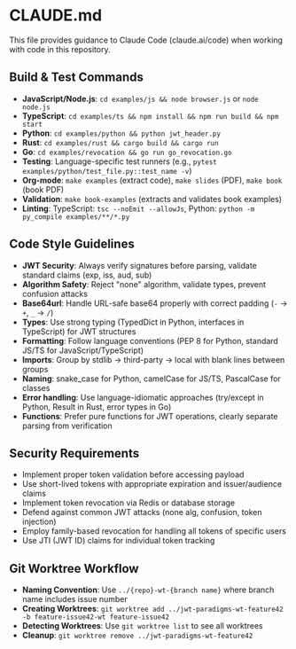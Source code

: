 # CLAUDE.md

This file provides guidance to Claude Code (claude.ai/code) when working with code in this repository.

## Build & Test Commands
- **JavaScript/Node.js**: `cd examples/js && node browser.js` or `node node.js`
- **TypeScript**: `cd examples/ts && npm install && npm run build && npm start`
- **Python**: `cd examples/python && python jwt_header.py`
- **Rust**: `cd examples/rust && cargo build && cargo run`
- **Go**: `cd examples/revocation && go run go_revocation.go`
- **Testing**: Language-specific test runners (e.g., `pytest examples/python/test_file.py::test_name -v`)
- **Org-mode**: `make examples` (extract code), `make slides` (PDF), `make book` (book PDF)
- **Validation**: `make book-examples` (extracts and validates book examples)
- **Linting**: TypeScript: `tsc --noEmit --allowJs`, Python: `python -m py_compile examples/**/*.py`

## Code Style Guidelines
- **JWT Security**: Always verify signatures before parsing, validate standard claims (exp, iss, aud, sub)
- **Algorithm Safety**: Reject "none" algorithm, validate types, prevent confusion attacks
- **Base64url**: Handle URL-safe base64 properly with correct padding (`-` → `+`, `_` → `/`)
- **Types**: Use strong typing (TypedDict in Python, interfaces in TypeScript) for JWT structures
- **Formatting**: Follow language conventions (PEP 8 for Python, standard JS/TS for JavaScript/TypeScript)
- **Imports**: Group by stdlib → third-party → local with blank lines between groups
- **Naming**: snake_case for Python, camelCase for JS/TS, PascalCase for classes
- **Error handling**: Use language-idiomatic approaches (try/except in Python, Result in Rust, error types in Go)
- **Functions**: Prefer pure functions for JWT operations, clearly separate parsing from verification

## Security Requirements
- Implement proper token validation before accessing payload
- Use short-lived tokens with appropriate expiration and issuer/audience claims
- Implement token revocation via Redis or database storage
- Defend against common JWT attacks (none alg, confusion, token injection)
- Employ family-based revocation for handling all tokens of specific users
- Use JTI (JWT ID) claims for individual token tracking

## Git Worktree Workflow
- **Naming Convention**: Use `../{repo}-wt-{branch name}` where branch name includes issue number
- **Creating Worktrees**: `git worktree add ../jwt-paradigms-wt-feature42 -b feature-issue42-wt feature-issue42`
- **Detecting Worktrees**: Use `git worktree list` to see all worktrees
- **Cleanup**: `git worktree remove ../jwt-paradigms-wt-feature42`